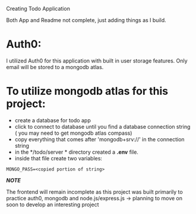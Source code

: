 Creating Todo Application

Both App and Readme not complete, just adding things as I build.

# Auth0: #
I utilized Auth0 for this application with built in user storage features. Only email will be stored to a mongodb atlas.

# To utilize mongodb atlas for this project: #
- create a database for todo app
- click to connect to database until you find a database connection string ( you may need to get mongodb atlas compass)
- copy everything that comes after 'mongodb+srv://' in the connection string
- in the */todo/server * directory created a **.env** file.
- inside that file create two variables:
```
MONGO_PASS=<copied portion of string>
```

***NOTE***

The frontend will remain incomplete as this project was built primarily to practice auth0, mongodb and node.js/express.js -> planning to move on soon to develop an interesting project
